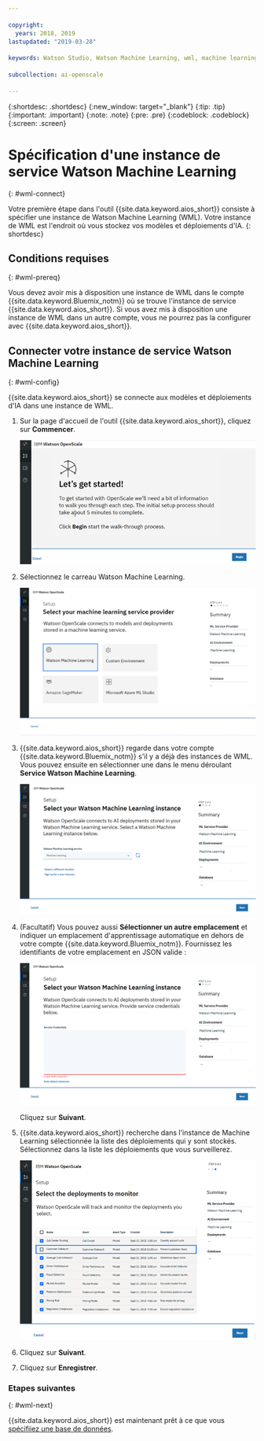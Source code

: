 ```yaml
---

copyright:
  years: 2018, 2019
lastupdated: "2019-03-28"

keywords: Watson Studio, Watson Machine Learning, wml, machine learning, services

subcollection: ai-openscale

---
```


{:shortdesc: .shortdesc}
{:new_window: target="_blank"}
{:tip: .tip}
{:important: .important}
{:note: .note}
{:pre: .pre}
{:codeblock: .codeblock}
{:screen: .screen}

# Spécification d'une instance de service Watson Machine Learning
{: #wml-connect}

Votre première étape dans l'outil {{site.data.keyword.aios_short}} consiste à spécifier une instance de Watson Machine Learning (WML).
Votre instance de WML est l'endroit où vous stockez vos modèles et déploiements d'IA.
{: shortdesc}

## Conditions requises
{: #wml-prereq}

Vous devez avoir mis à disposition une instance de WML dans le compte {{site.data.keyword.Bluemix_notm}}
où se trouve l'instance de service {{site.data.keyword.aios_short}}.
Si vous avez mis à disposition une instance de WML dans un autre compte,
vous ne pourrez pas la configurer avec {{site.data.keyword.aios_short}}.

## Connecter votre instance de service Watson Machine Learning
{: #wml-config}

{{site.data.keyword.aios_short}} se connecte aux modèles et déploiements d'IA dans une instance de WML.

1.  Sur la page d'accueil de l'outil {{site.data.keyword.aios_short}}, cliquez sur **Commencer**.

    ![Page d'accueil](images/gs-config-start.png)

2.  Sélectionnez le carreau Watson Machine Learning.

    ![Sélection du carreau](images/connect-wml.png)

3.  {{site.data.keyword.aios_short}} regarde dans votre compte {{site.data.keyword.Bluemix_notm}} s'il y a déjà des instances de WML.
Vous pouvez ensuite en sélectionner une dans le menu déroulant **Service Watson Machine Learning**.

    ![Sélection du service WML](images/gs-set-wml.png)

4.  (Facultatif) Vous pouvez aussi **Sélectionner un autre emplacement**
et indiquer un emplacement d'apprentissage automatique en dehors de votre compte {{site.data.keyword.Bluemix_notm}}.
Fournissez les identifiants de votre emplacement en JSON valide :

    ![Définition de l'instance de WML](images/gs-get-wml.png)

    Cliquez sur **Suivant**.

5.  {{site.data.keyword.aios_short}} recherche dans l'instance de Machine Learning sélectionnée la liste des déploiements qui y sont stockés.
Sélectionnez dans la liste les déploiements que vous surveillerez.

    ![Sélection des déploiements](images/gs-config-deploy.png)

6.  Cliquez sur **Suivant**.
7.  Cliquez sur **Enregistrer**.

### Etapes suivantes
{: #wml-next}

{{site.data.keyword.aios_short}} est maintenant prêt
à ce que vous [spécifiiez une base de données](/docs/services/ai-openscale?topic=ai-openscale-connect-db).
